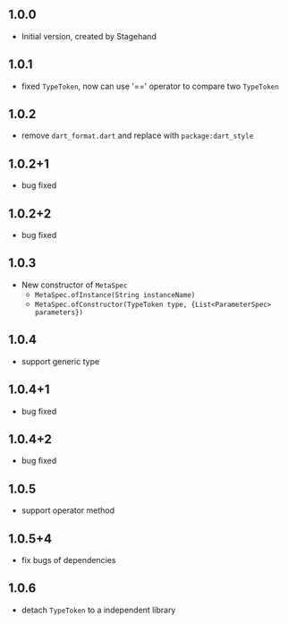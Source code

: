 ## 1.0.0

- Initial version, created by Stagehand

## 1.0.1

- fixed `TypeToken`, now can use '==' operator to compare two `TypeToken`

## 1.0.2

 - remove `dart_format.dart` and replace with `package:dart_style`

## 1.0.2+1

- bug fixed

## 1.0.2+2

- bug fixed

## 1.0.3

- New constructor of `MetaSpec`
    + `MetaSpec.ofInstance(String instanceName)`
    + `MetaSpec.ofConstructor(TypeToken type, {List<ParameterSpec> parameters})`
    
## 1.0.4

- support generic type

## 1.0.4+1

- bug fixed

## 1.0.4+2

- bug fixed

## 1.0.5

- support operator method

## 1.0.5+4

- fix bugs of dependencies

## 1.0.6

- detach `TypeToken` to a independent library